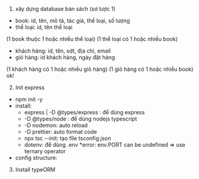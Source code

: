 
1. xây dựng database bán sách (sơ lược 1)
- book: id, tên, mô tả, tác giả, thể loại, số lượng
- thể loại: id, tên thể loại

(1 book thuộc 1 hoặc nhiều thể loại)
(1 thể loại có 1 hoặc nhiều book)

- khách hàng: id, tên, sdt, địa chỉ, email
- giỏ hàng: id khách hàng, ngày đặt hàng

(1 khách hàng có 1 hoặc nhiều giỏ hàng)
(1 giỏ hàng có 1 hoặc nhiều book)
ok!

2. Init express
- npm init -y
- install: 
    + express | -D @types/express :  để dùng express
    + -D @types/node : để dùng nodejs typescript
    + -D nodemon: auto reload
    + -D prettier: auto format code
    + npx tsc --init: tạo file tsconfig.json
    + dotenv: để dùng .env
*error: env.PORT can be undefined => use ternary operator
- config structure:

3. Install typeORM